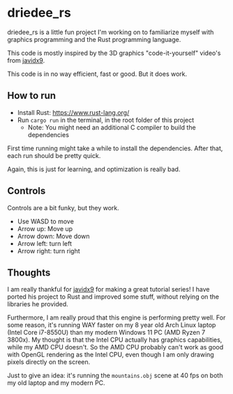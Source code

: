 # driedee_rs

driedee_rs is a little fun project I'm working on to familiarize myself with graphics programming and the Rust programming language.

This code is mostly inspired by the 3D graphics "code-it-yourself" video's from [javidx9](https://www.youtube.com/@javidx9).

This code is in no way efficient, fast or good. But it does work.

## How to run

- Install Rust: https://www.rust-lang.org/
- Run `cargo run` in the terminal, in the root folder of this project
    - Note: You might need an additional C compiler to build the dependencies

First time running might take a while to install the dependencies. After that, each run should be pretty quick.

Again, this is just for learning, and optimization is really bad.

## Controls

Controls are a bit funky, but they work.

- Use WASD to move
- Arrow up: Move up
- Arrow down: Move down
- Arrow left: turn left
- Arrow right: turn right

## Thoughts

I am really thankful for [javidx9](https://www.youtube.com/@javidx9) for making a great tutorial series! I have ported his project to Rust and improved some stuff, without relying on the libraries he provided.

Furthermore, I am really proud that this engine is performing pretty well. For some reason, it's running WAY faster on my 8 year old Arch Linux laptop (Intel Core i7-8550U) than my modern Windows 11 PC (AMD Ryzen 7 3800x). My thought is that the Intel CPU actually has graphics capabilities, while my AMD CPU doesn't. So the AMD CPU probably can't work as good with OpenGL rendering as the Intel CPU, even though I am only drawing pixels directly on the screen.

Just to give an idea: it's running the `mountains.obj` scene at 40 fps on both my old laptop and my modern PC.